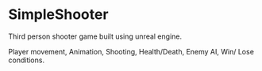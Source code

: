 # SimpleShooter
Third person shooter game built using unreal engine.


Player movement,
Animation,
Shooting,
Health/Death,
Enemy AI,
Win/ Lose conditions.
